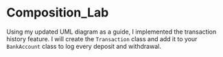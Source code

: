 # Composition_Lab
Using my updated UML diagram as a guide, I implemented the transaction history feature. I will create the `Transaction` class and add it to your `BankAccount` class to log every deposit and withdrawal.
